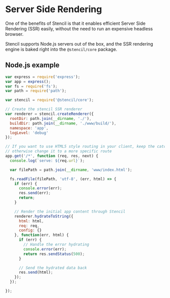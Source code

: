# Server Side Rendering

One of the benefits of Stencil is that it enables efficient Server Side Rendering (SSR) easily, without the need to run an expensive headless browser.

Stencil supports Node.js servers out of the box, and the SSR rendering engine is baked right into the `@stencil/core` package.


## Node.js example

```javascript
var express = require('express');
var app = express();
var fs = require('fs');
var path = require('path');

var stencil = require('@stencil/core');

// Create the stencil SSR renderer
var renderer = stencil.createRenderer({
  rootDir: path.join(__dirname, './'),
  buildDir: path.join(__dirname, './www/build/'),
  namespace: 'app',
  logLevel: 'debug'
});

// If you want to use HTML5 style routing in your client, keep the catch-all route handler here,
// otherwise change it to a more specific route
app.get('/*', function (req, res, next) {
  console.log(`serve: ${req.url}`);

  var filePath = path.join(__dirname, 'www/index.html');

  fs.readFile(filePath, 'utf-8', (err, html) => {
    if (err) {
      console.error(err);
      res.send(err);
      return;
    }

    // Render the initial app content through Stencil
    renderer.hydrateToString({
      html: html,
      req: req,
      config: {}
    }, function(err, html) {
      if (err) {
        // Handle the error hydrating
        console.error(err);
        return res.sendStatus(500);
      }

      // Send the hydrated data back
      res.send(html);
    });
  });

});
```
